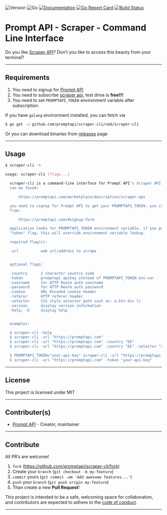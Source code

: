 ![Version](https://img.shields.io/badge/version-0.1.0-orange.svg)
![Go](https://img.shields.io/badge/go-1.15.1-black.svg)
[![Documentation](https://godoc.org/github.com/promptapi/scraper-cli?status.svg)](https://pkg.go.dev/github.com/promptapi/scraper-cli)
[![Go Report Card](https://goreportcard.com/badge/github.com/promptapi/scraper-cli)](https://goreportcard.com/report/github.com/promptapi/scraper-cli)
[![Build Status](https://travis-ci.org/promptapi/scraper-cli.svg?branch=main)](https://travis-ci.org/promptapi/scraper-cli)

# Prompt API - Scraper - Command Line Interface

Do you like [Scraper API][scraper-api]? Don’t you like to access this beauty
from your terminal?

---

## Requirements

1. You need to signup for [Prompt API][promptapi-signup]
1. You need to subscribe [scraper api][scraper-api], test drive is **free!!!**
1. You need to set `PROMPTAPI_TOKEN` environment variable after subscription.

If you have `golang` environment installed, you can fetch via

```bash
$ go get -u github.com/promptapi/scraper-cli/cmd/scraper-cli
```

Or you can download binaries from [releases][releases] page

---

## Usage

```bash
$ scraper-cli -h

usage: scraper-cli [flags...]

  scraper-cli is a command-line interface for Prompt API's Scraper API. Details
  can be found:

      https://promptapi.com/marketplace/description/scraper-api

  you need to signup for Prompt API to get your PROMPTAPI_TOKEN. you can signup
  from:

      https://promptapi.com/#signup-form

  application looks for PROMPTAPI_TOKEN environment variable. if you pass 
  "token" flag, this will override environment variable lookup.

  required flag(s):

  -url          web url/address to scrape


  optional flags:

  -country      2 character country code
  -token        promptapi apikey instead of PROMPTAPI_TOKEN env-var
  -username     for HTTP Realm auth username
  -password     for HTTP Realm auth password
  -cookie       URL Encoded cookie header
  -referer      HTTP referer header
  -selector     CSS style selector path such as: a.btn div li
  -version      display version information
  -help, -h     display help


  examples:

  $ scraper-cli -help
  $ scraper-cli -url "https://promptapi.com"
  $ scraper-cli -url "https://promptapi.com" -country "EE"
  $ scraper-cli -url "https://promptapi.com" -country "EE" -selector "a.btn div li"

  $ PROMPTAPI_TOKEN="your-api-key" scraper-cli -url "https://promptapi.com"
  $ scraper-cli -url "https://promptapi.com" -token "your-api-key"
```

---

## License

This project is licensed under MIT

---

## Contributer(s)

* [Prompt API](https://github.com/promptapi) - Creator, maintainer

---

## Contribute

All PR’s are welcome!

1. `fork` (https://github.com/promptapi/scraper-cli/fork)
1. Create your `branch` (`git checkout -b my-feature`)
1. `commit` yours (`git commit -am 'Add awesome features...'`)
1. `push` your `branch` (`git push origin my-feature`)
1. Than create a new **Pull Request**!

This project is intended to be a safe,
welcoming space for collaboration, and contributors are expected to adhere to
the [code of conduct][coc].

---

[scraper-api]:      https://promptapi.com/marketplace/description/scraper-api
[promptapi-signup]: https://promptapi.com/#signup-form
[coc]:              https://github.com/promptapi/scraper-cli/blob/main/CODE_OF_CONDUCT.md
[releases]:         https://github.com/promptapi/scraper-cli/releases